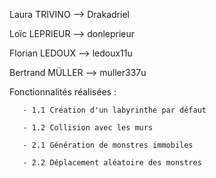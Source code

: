 Laura TRIVINO --> Drakadriel

Loïc LEPRIEUR --> donleprieur

Florian LEDOUX --> ledoux11u

Bertrand MÜLLER --> muller337u


Fonctionnalités réalisées :

       - 1.1 Création d'un labyrinthe par défaut

       - 1.2 Collision avec les murs

       - 2.1 Génération de monstres immobiles

       - 2.2 Déplacement aléatoire des monstres